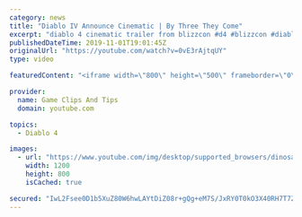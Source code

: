 ```yaml
---
category: news
title: "Diablo IV Announce Cinematic | By Three They Come"
excerpt: "diablo 4 cinematic trailer from blizzcon #d4 #blizzcon #diablo."
publishedDateTime: 2019-11-01T19:01:45Z
originalUrl: "https://youtube.com/watch?v=0vE3rAjtqUY"
type: video

featuredContent: "<iframe width=\"800\" height=\"500\" frameborder=\"0\" src=\"https://www.youtube.com/embed/0vE3rAjtqUY\" allow=\"accelerometer; autoplay; encrypted-media; gyroscope; picture-in-picture\" allowfullscreen></iframe>"

provider:
  name: Game Clips And Tips
  domain: youtube.com

topics:
  - Diablo 4

images:
  - url: "https://www.youtube.com/img/desktop/supported_browsers/dinosaur.png"
    width: 1200
    height: 800
    isCached: true

secured: "IwL2Fsee0D1b5XuZ80W6hwLAYtDiZ08r+gQg+eM7S/JxRY0T0kO3X40RH7T7Z/+Sdxxx0mq8mSWUnMFROdMCHPx5XjZwacVv0Vq+WFWeX4dr1qfHmMDZQvpPXiiXHaFuJFOhHTJV5OyhLNqAjShlLl2n+PCL0NJMfsj4EHuVT8750fG9ngfCC2276BG9+r0RnVJIFb7Pfg1d3SQdnqMtpaeRQ4ZH+cAiYy/su7rzgpMiTGiKI4Ct6nvn5nrsdB2IG5+w++4FvfBmk102Ue/CKW07F2X6dtcmLDAtAjGQs+jStXMZprhxKhSeczuF0pG8+JI6ib/OqXsP0cCzDz8wjm+8ZUBNbTqzQcnt9B/33QruSpYRNr/pdHG+KlYyCHhO/NPoJp2+XGgO8ZCThIKQrg==;HV4RdMiq6lf39L08pXetCA=="
---
```


